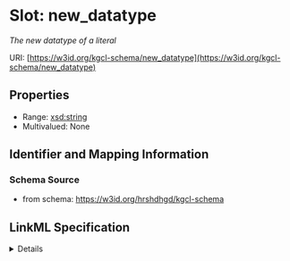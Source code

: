 # Slot: new_datatype
_The new datatype of a literal_


URI: [https://w3id.org/kgcl-schema/new_datatype](https://w3id.org/kgcl-schema/new_datatype)



<!-- no inheritance hierarchy -->




## Properties

* Range: [xsd:string](xsd:string)
* Multivalued: None







## Identifier and Mapping Information







### Schema Source


* from schema: https://w3id.org/hrshdhgd/kgcl-schema




## LinkML Specification

<details>
```yaml
name: new datatype
description: The new datatype of a literal
from_schema: https://w3id.org/hrshdhgd/kgcl-schema
rank: 1000
alias: new_datatype
domain_of:
- simple change
range: string

```
</details>